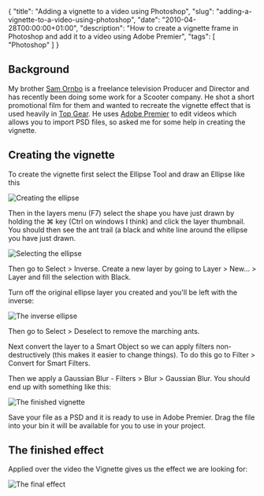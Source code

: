 {
  "title": "Adding a vignette to a video using Photoshop",
  "slug": "adding-a-vignette-to-a-video-using-photoshop",
  "date": "2010-04-28T00:00:00+01:00",
  "description": "How to create a vignette frame in Photoshop and add it to a video using Adobe Premier",
  "tags": [
    "Photoshop"
  ]
}

## Background

My brother [Sam Ornbo][1] is a freelance television Producer and Director and has recently been doing some work for a Scooter company. He shot a short promotional film for them and wanted to recreate the vignette effect that is used heavily in [Top Gear][8]. He uses [Adobe Premier][2] to edit videos which allows you to import PSD files, so asked me for some help in creating the vignette.

## Creating the vignette

To create the vignette first select the Ellipse Tool and draw an Ellipse like this

![Creating the ellipse][3] 

Then in the layers menu (F7) select the shape you have just drawn by holding the ⌘ key (Ctrl on windows I think) and click the layer thumbnail. You should then see the ant trail (a black and white line around the ellipse you have just drawn.

![Selecting the ellipse][4] 

Then go to Select > Inverse. Create a new layer by going to Layer > New... > Layer and fill the selection with Black. 

Turn off the original ellipse layer you created and you'll be left with the inverse:

![The inverse ellipse][5] 

Then go to Select > Deselect to remove the marching ants.

Next convert the layer to a Smart Object so we can apply filters non-destructively (this makes it easier to change things). To do this go to Filter > Convert for Smart Filters.

Then we apply a Gaussian Blur - Filters > Blur > Gaussian Blur. You should end up with something like this:

![The finished vignette][6] 

Save your file as a PSD and it is ready to use in Adobe Premier. Drag the file into your bin it will be available for you to use in your project. 

## The finished effect

Applied over the video the Vignette gives us the effect we are looking for:

![The final effect][7] 

[1]: http://www.samornbo.com/
[2]: http://www.adobe.com/products/premiere/
[3]: https://shapeshed.com/images/articles/vignette_ellipse.png
[4]: https://shapeshed.com/images/articles/vignette_layers.jpg
[5]: https://shapeshed.com/images/articles/vignette_inverse_ellipse.jpg
[6]: https://shapeshed.com/images/articles/vignette_finished.jpg
[7]: https://shapeshed.com/images/articles/vignette_biker.jpg
[8]: http://www.topgear.com/
